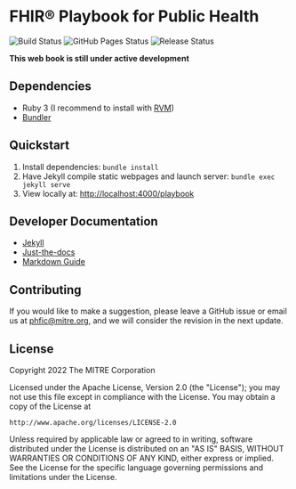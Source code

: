 # FHIR® Playbook for Public Health

![Build Status](https://img.shields.io/github/workflow/status/phfic/playbook/jekyll.yml?branch=main)
![GitHub Pages Status](https://img.shields.io/github/deployments/phfic/playbook/github-pages?color=blue&label=pages)
![Release Status](https://img.shields.io/badge/release-draft-red)

**This web book is still under active development**

## Dependencies
 - Ruby 3 (I recommend to install with [RVM](https://rvm.io/))
 - [Bundler](https://bundler.io/)

## Quickstart
 1. Install dependencies: `bundle install`
 2. Have Jekyll compile static webpages and launch server: `bundle exec jekyll serve`
 3. View locally at: <http://localhost:4000/playbook>

## Developer Documentation
 - [Jekyll](https://jekyllrb.com/docs/)
 - [Just-the-docs](https://just-the-docs.github.io/just-the-docs/)
 - [Markdown Guide](https://www.markdownguide.org/)

## Contributing
If you would like to make a suggestion, please leave a GitHub issue or email us at [phfic@mitre.org](mailto:phfic@mitre.org), and we will consider the revision in the next update.

## License
Copyright 2022 The MITRE Corporation

Licensed under the Apache License, Version 2.0 (the "License"); you may not use this file except in compliance with the License. You may obtain a copy of the License at
```
http://www.apache.org/licenses/LICENSE-2.0
```
Unless required by applicable law or agreed to in writing, software distributed under the License is distributed on an "AS IS" BASIS, WITHOUT WARRANTIES OR CONDITIONS OF ANY KIND, either express or implied. See the License for the specific language governing permissions and limitations under the License.
